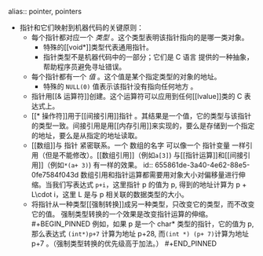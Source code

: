 alias:: pointer, pointers

- 指针和它们映射到机器代码的关键原则：
	- 每个指针都对应一个 *类型* 。这个类型表明该指针指向的是哪一类对象。
		- 特殊的[[void*]]类型代表通用指针。
		- 指针类型不是机器代码中的一部分；它们是 C 语言 提供的一种抽象，帮助程序员避免寻址错误。
	- 每个指针都有一个 *值* 。这个值是某个指定类型的对象的地址。
		- 特殊的 `NULL(0)` 值表示该指针没有指向任何地方 。
	- 指针用[[& 运算符]]创建。这个运算符可以应用到任何[[lvalue]]类的 C 表达式上。
	- [[* 操作符]]用于[[间接引用]]指针 。其结果是一个值，它的类型与该指针的类型一致。间接引用是用[[内存引用]]来实现的，要么是存储到一个指定的地址，要么是从指定的地址读取。
	- [[数组]]与 指针 紧密联系。一个 数组的名字 可以像一个 指针变量 一样引用（但是不能修改）。[[数组引用]]（例如`a[3]`) 与[[指针运算]]和[[间接引用]]（例如`*(a+ 3)`) 有一样的效果。
	  id:: 655861de-3a40-4e62-88e5-0fe7584f043d
	  数组引用和指针运算都需要用对象大小对偏移量进行伸缩。当我们写表达式 `p+i`，这里指针 p 的值为 p,
	  得到的地址计算为 p + L\cdot i，这里 L 是与 p 相关联的数据类型的大小。
	- 将指针从一种类型[[强制转换]]成另一种类型，只改变它的类型，而不改变它的值。
	  强制类型转换的一个效果是改变指针运算的伸缩。
	  #+BEGIN_PINNED
	  例如，如果 p 是一个 char* 类型的指针，它的值为 p, 那么表达式 `(int*)p+7` 计算为地址 p+28, 而`(int *) (p+ 7)`计算为地址 p+7 。（强制类型转换的优先级高于加法。）
	  #+END_PINNED